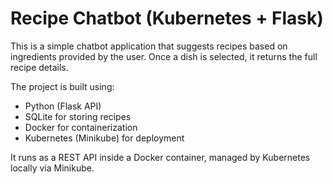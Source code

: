 # Recipe Chatbot (Kubernetes + Flask)

This is a simple chatbot application that suggests recipes based on ingredients provided by the user. Once a dish is selected, it returns the full recipe details.

The project is built using:
- Python (Flask API)
- SQLite for storing recipes
- Docker for containerization
- Kubernetes (Minikube) for deployment

It runs as a REST API inside a Docker container, managed by Kubernetes locally via Minikube.
